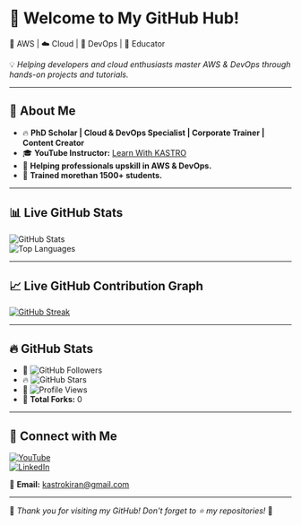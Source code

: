 # 👋 Welcome to My GitHub Hub!  
🚀 AWS | ☁️ Cloud | 🔧 DevOps | 🎥 Educator  

💡 *Helping developers and cloud enthusiasts master AWS & DevOps through hands-on projects and tutorials.*  

---

## 🚀 About Me  
- 🔥 **PhD Scholar | Cloud & DevOps Specialist | Corporate Trainer | Content Creator**  
- 🎓 **YouTube Instructor:** [Learn With KASTRO](https://www.youtube.com/@LearnWithKASTRO)  
- 💼 **Helping professionals upskill in AWS & DevOps.**
- 💼 **Trained morethan 1500+ students.**  

---

## 📊 Live GitHub Stats  

![GitHub Stats](https://github-readme-stats.vercel.app/api?username=KastroVKiran&show_icons=true&theme=radical&count_private=true)  
![Top Languages](https://github-readme-stats.vercel.app/api/top-langs/?username=KastroVKiran&layout=compact&theme=radical)  

---

## 📈 Live GitHub Contribution Graph  

[![GitHub Streak](https://streak-stats.demolab.com?user=KastroVKiran&theme=radical)](https://git.io/streak-stats)  

---

## 🔥 GitHub Stats  

- 🌟 ![GitHub Followers](https://img.shields.io/github/followers/KastroVKiran?color=brightgreen&label=Followers&style=for-the-badge&logo=github)  
- 🔥 ![GitHub Stars](https://img.shields.io/github/stars/KastroVKiran?color=yellow&label=Stars&style=for-the-badge&logo=github)  
- 📌 ![Profile Views](https://komarev.com/ghpvc/?username=KastroVKiran&style=for-the-badge)  
- 🔗 **Total Forks:** 0  

---

## 🔗 Connect with Me  

[![YouTube](https://img.shields.io/badge/YouTube-Subscribe-red?logo=youtube&style=for-the-badge)](https://www.youtube.com/@LearnWithKASTRO)  
[![LinkedIn](https://img.shields.io/badge/LinkedIn-Connect-blue?logo=linkedin&style=for-the-badge)](https://www.linkedin.com/in/kastro-kiran/)  

📧 **Email:** kastrokiran@gmail.com  

---

🎉 *Thank you for visiting my GitHub! Don't forget to ⭐ my repositories!* 🚀  

